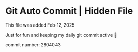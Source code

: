 # Git Auto Commit | Hidden File

This file was added Feb 12, 2025

Just for fun and keeping my daily git commit active 🤪

commit number: 2804043
